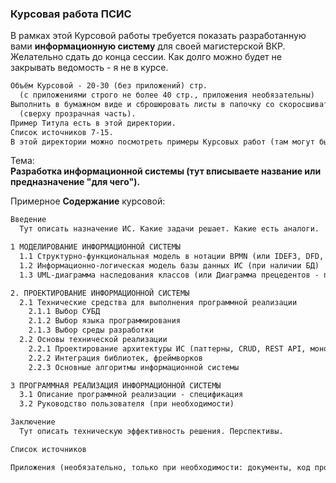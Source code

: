 ### Курсовая работа ПСИС  

В рамках этой Курсовой работы требуется показать разработанную вами **информационную систему** для своей магистерской ВКР.  
Желательно сдать до конца сессии. Как долго можно будет не закрывать ведомость - я не в курсе.  

```txt
Объём Курсовой - 20-30 (без приложений) стр.  
  (с приложениями строго не более 40 стр., приложения необязательны)  
Выполнить в бумажном виде и сброшюровать листы в папочку со скоросшивателем  
  (сверху прозрачная часть).  
Пример Титула есть в этой директории.  
Список источников 7-15.  
В этой директории можно посмотреть примеры Курсовых работ (там могут быть недочёты).  
```

Тема:  
**Разработка информационной системы (тут вписываете название или предназначение "для чего").**  

Примерное **Содержание** курсовой:  

```txt
Введение  
  Тут описать назначение ИС. Какие задачи решает. Какие есть аналоги.  

1 МОДЕЛИРОВАНИЕ ИНФОРМАЦИОННОЙ СИСТЕМЫ  
  1.1 Структурно-функциональная модель в нотации BPMN (или IDEF3, DFD, IDEF0 - по вашему выбору)  
  1.2 Информационно-логическая модель базы данных ИС (при наличии БД)  
  1.3 UML-диаграмма наследования классов (или Диаграмма прецедентов - по вашему выбору)  

2. ПРОЕКТИРОВАНИЕ ИНФОРМАЦИОННОЙ СИСТЕМЫ  
  2.1 Технические средства для выполнения программной реализации  
    2.1.1 Выбор СУБД  
    2.1.2 Выбор языка программирования  
    2.1.3 Выбор среды разработки  
  2.2 Основы технической реализации  
    2.2.1 Проектирование архитектуры ИС (паттерны, CRUD, REST API, монолит/микросервисы)  
    2.2.2 Интеграция библиотек, фреймворков  
    2.2.3 Основные алгоритмы информационной системы  

3 ПРОГРАММНАЯ РЕАЛИЗАЦИЯ ИНФОРМАЦИОННОЙ СИСТЕМЫ  
  3.1 Описание программной реализации - спецификация  
  3.2 Руководство пользователя (при необходимости)  

Заключение  
  Тут описать техническую эффективность решения. Перспективы.  

Список источников

Приложения (необязательно, только при необходимости: документы, код программы)  

```
